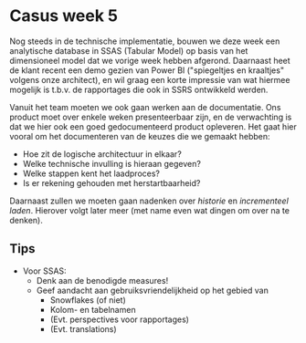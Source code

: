 # Casus week 5

Nog steeds in de technische implementatie, bouwen we deze week een analytische database in SSAS (Tabular Model) op basis van het dimensioneel model dat we vorige week hebben afgerond. Daarnaast heet de klant recent een demo gezien van Power BI ("spiegeltjes en kraaltjes" volgens onze architect), en wil graag een korte impressie van wat hiermee mogelijk is t.b.v. de rapportages die ook in SSRS ontwikkeld werden.

Vanuit het team moeten we ook gaan werken aan de documentatie. Ons product moet over enkele weken presenteerbaar zijn, en de verwachting is dat we hier ook een goed gedocumenteerd product opleveren. Het gaat hier vooral om het documenteren van de keuzes die we gemaakt hebben:

* Hoe zit de logische architectuur in elkaar?
* Welke technische invulling is hieraan gegeven?
* Welke stappen kent het laadproces?
* Is er rekening gehouden met herstartbaarheid?

Daarnaast zullen we moeten gaan nadenken over *historie* en *incrementeel laden*. Hierover volgt later meer (met name even wat dingen om over na te denken).

## Tips

* Voor SSAS:
  * Denk aan de benodigde measures!
  * Geef aandacht aan gebruiksvriendelijkheid op het gebied van
    * Snowflakes (of niet)
    * Kolom- en tabelnamen
    * (Evt. perspectives voor rapportages)
    * (Evt. translations)

